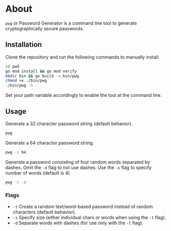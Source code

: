 # About

`pwg` or Password Generator is a command line tool to generate cryptographically secure passwords.

## Installation

Clone the repository and run the following commands to manually install

```bash
cd pwd
go mod install && go mod verify
mkdir bin && go build -o bin/pwg
chmod +x ./bin/pwg
./bin/pwg -h
```

Set your path variable accordingly to enable the tool at the command line.

## Usage

Generate a 32 character password string (default behavior).

```bash
pwg
```

Generate a 64 charactor password string.

```bash
pwg -s 64
```

Generate a password consisting of four random words separated by dashes.
Omit the `-d` flag to not use dashes. Use the `-s` flag to specify number of words (default is 4).

```bash
pwg -t -d
```

### Flags

- `-t` Create a random text/word-based password instead of random characters (default behavior).
- `-s` Specify size (either individual chars or words when using the `-t` flag).
- `-d` Separate words with dashes (for use only with the `-t` flag).
